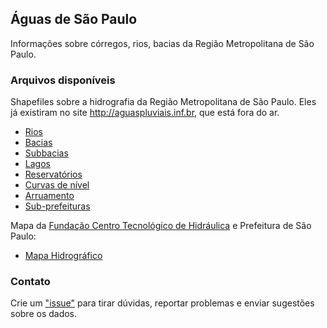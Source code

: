 ## Águas de São Paulo

Informações sobre córregos, rios, bacias da Região Metropolitana de São Paulo.

### Arquivos disponíveis

Shapefiles sobre a hidrografia da Região Metropolitana de São Paulo. Eles já existiram no site http://aguaspluviais.inf.br, que está fora do ar. 

* [Rios](https://dl.dropboxusercontent.com/u/3291375/rioseruas/rios.zip)
* [Bacias](https://dl.dropboxusercontent.com/u/3291375/rioseruas/bacias.zip)
* [Subbacias](https://dl.dropboxusercontent.com/u/3291375/rioseruas/cn.zip)
* [Lagos](https://dl.dropboxusercontent.com/u/3291375/rioseruas/lagos.zip)
* [Reservatórios](https://dl.dropboxusercontent.com/u/3291375/rioseruas/reservatorios.zip)
* [Curvas de nível](https://dl.dropboxusercontent.com/u/3291375/rioseruas/curvas.zip)
* [Arruamento](https://dl.dropboxusercontent.com/u/3291375/rioseruas/arruamento.zip)
* [Sub-prefeituras](https://dl.dropboxusercontent.com/u/3291375/rioseruas/subprefeituras.zip)

Mapa da [Fundação Centro Tecnológico de Hidráulica](http://www.fcth.br) e Prefeitura de São Paulo:

* [Mapa Hidrográfico](https://dl.dropboxusercontent.com/u/3291375/rioseruas/MSP_Hidrografico.pdf)

### Contato

Crie um ["issue"](https://github.com/codigo-urbano/aguasdesaopaulo/issues/new) para tirar dúvidas, reportar problemas e enviar sugestões sobre os dados.
